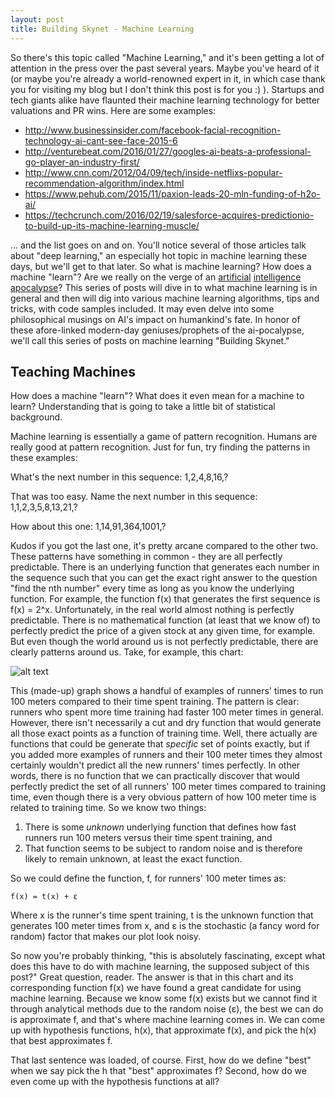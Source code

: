 ```yaml
---
layout: post
title: Building Skynet - Machine Learning
---
```


So there's this topic called "Machine Learning," and it's been getting a lot of attention in the press over the past several years. Maybe you've heard of it (or maybe you're already a world-renowned expert in it, in which case thank you for visiting my blog but I don't think this post is for you :) ). Startups and tech giants alike have flaunted their machine learning technology for better valuations and PR wins. Here are some examples:

* http://www.businessinsider.com/facebook-facial-recognition-technology-ai-cant-see-face-2015-6
* http://venturebeat.com/2016/01/27/googles-ai-beats-a-professional-go-player-an-industry-first/
* http://www.cnn.com/2012/04/09/tech/inside-netflixs-popular-recommendation-algorithm/index.html
* https://www.pehub.com/2015/11/paxion-leads-20-mln-funding-of-h2o-ai/
* https://techcrunch.com/2016/02/19/salesforce-acquires-predictionio-to-build-up-its-machine-learning-muscle/

... and the list goes on and on. You'll notice several of those articles talk about "deep learning," an especially hot topic in machine learning these days, but we'll get to that later. So what is machine learning? How does a machine "learn"? Are we really on the verge of an [artificial](http://www.dailymail.co.uk/sciencetech/article-2931375/Bill-Gates-says-fear-robot-uprising-Microsoft-founder-says-agrees-Elon-Musk-dangers-AI.html) [intelligence](http://www.vanityfair.com/news/2016/06/the-one-technology-that-terrifies-elon-musk) [apocalypse](http://www.bbc.com/news/technology-30290540)? This series of posts will dive in to what machine learning is in general and then will dig into various machine learning algorithms, tips and tricks, with code samples included. It may even delve into some philosophical musings on AI's impact on humankind's fate. In honor of these afore-linked modern-day geniuses/prophets of the ai-pocalypse, we'll call this series of posts on machine learning "Building Skynet."

## Teaching Machines

How does a machine "learn"? What does it even mean for a machine to learn? Understanding that is going to take a little bit of statistical background.

Machine learning is essentially a game of pattern recognition. Humans are really good at pattern recognition. Just for fun, try finding the patterns in these examples:

What's the next number in this sequence: 1,2,4,8,16,?

That was too easy. Name the next number in this sequence: 1,1,2,3,5,8,13,21,?

How about this one: 1,14,91,364,1001,?

Kudos if you got the last one, it's pretty arcane compared to the other two. These patterns have something in common - they are all perfectly predictable. There is an underlying function that generates each number in the sequence such that you can get the exact right answer to the question "find the nth number" every time as long as you know the underlying function. For example, the function f(x) that generates the first sequence is f(x) = 2^x. Unfortunately, in the real world almost nothing is perfectly predictable. There is no mathematical function (at least that we know of) to perfectly predict the price of a given stock at any given time, for example. But even though the world around us is not perfectly predictable, there are clearly patterns around us. Take, for example, this chart:

![alt text](http://www.mathresources.com/products/insidemath/figures/scatpl02.png)

This (made-up) graph shows a handful of examples of runners' times to run 100 meters compared to their time spent training. The pattern is clear: runners who spent more time training had faster 100 meter times in general. However, there isn't necessarily a cut and dry function that would generate all those exact points as a function of training time. Well, there actually are functions that could be generate that *specific* set of points exactly, but if you added more examples of runners and their 100 meter times they almost certainly wouldn't predict all the new runners' times perfectly. In other words, there is no function that we can practically discover that would perfectly predict the set of all runners' 100 meter times compared to training time, even though there is a very obvious pattern of how 100 meter time is related to training time. So we know two things:

1. There is some *unknown* underlying function that defines how fast runners run 100 meters versus their time spent training, and
2. That function seems to be subject to random noise and is therefore likely to remain unknown, at least the exact function.

So we could define the function, f, for runners' 100 meter times as:

```
f(x) = t(x) + ε
```

Where x is the runner's time spent training, t is the unknown function that generates 100 meter times from x, and ε is the stochastic (a fancy word for random) factor that makes our plot look noisy.

So now you're probably thinking, "this is absolutely fascinating, except what does this have to do with machine learning, the supposed subject of this post?" Great question, reader. The answer is that in this chart and its corresponding function f(x) we have found a great candidate for using machine learning. Because we know some f(x) exists but we cannot find it through analytical methods due to the random noise (ε), the best we can do is approximate f, and that's where machine learning comes in. We can come up with hypothesis functions, h(x), that approximate f(x), and pick the h(x) that best approximates f.

That last sentence was loaded, of course. First, how do we define "best" when we say pick the h that "best" approximates f? Second, how do we even come up with the hypothesis functions at all?
